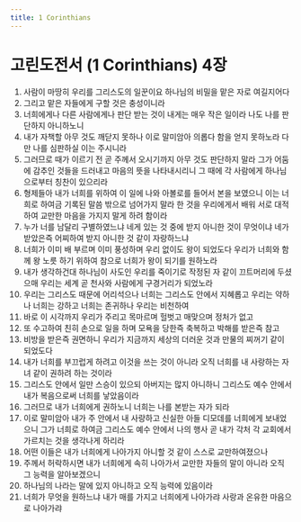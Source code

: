 ```yaml
---
title: 1 Corinthians
---
```


# 고린도전서 (1 Corinthians) 4장
1. 사람이 마땅히 우리를 그리스도의 일꾼이요 하나님의 비밀을 맡은 자로 여길지어다
1. 그리고 맡은 자들에게 구할 것은 충성이니라
1. 너희에게나 다른 사람에게나 판단 받는 것이 내게는 매우 작은 일이라 나도 나를 판단하지 아니하노니
1. 내가 자책할 아무 것도 깨닫지 못하나 이로 말미암아 의롭다 함을 얻지 못하노라 다만 나를 심판하실 이는 주시니라
1. 그러므로 때가 이르기 전 곧 주께서 오시기까지 아무 것도 판단하지 말라 그가 어둠에 감추인 것들을 드러내고 마음의 뜻을 나타내시리니 그 때에 각 사람에게 하나님으로부터 칭찬이 있으리라
1. 형제들아 내가 너희를 위하여 이 일에 나와 아볼로를 들어서 본을 보였으니 이는 너희로 하여금 기록된 말씀 밖으로 넘어가지 말라 한 것을 우리에게서 배워 서로 대적하여 교만한 마음을 가지지 말게 하려 함이라
1. 누가 너를 남달리 구별하였느냐 네게 있는 것 중에 받지 아니한 것이 무엇이냐 네가 받았은즉 어찌하여 받지 아니한 것 같이 자랑하느냐
1. 너희가 이미 배 부르며 이미 풍성하며 우리 없이도 왕이 되었도다 우리가 너희와 함께 왕 노릇 하기 위하여 참으로 너희가 왕이 되기를 원하노라
1. 내가 생각하건대 하나님이 사도인 우리를 죽이기로 작정된 자 같이 끄트머리에 두셨으매 우리는 세계 곧 천사와 사람에게 구경거리가 되었노라
1. 우리는 그리스도 때문에 어리석으나 너희는 그리스도 안에서 지혜롭고 우리는 약하나 너희는 강하고 너희는 존귀하나 우리는 비천하여
1. 바로 이 시각까지 우리가 주리고 목마르며 헐벗고 매맞으며 정처가 없고
1. 또 수고하여 친히 손으로 일을 하며 모욕을 당한즉 축복하고 박해를 받은즉 참고
1. 비방을 받은즉 권면하니 우리가 지금까지 세상의 더러운 것과 만물의 찌꺼기 같이 되었도다
1. 내가 너희를 부끄럽게 하려고 이것을 쓰는 것이 아니라 오직 너희를 내 사랑하는 자녀 같이 권하려 하는 것이라
1. 그리스도 안에서 일만 스승이 있으되 아버지는 많지 아니하니 그리스도 예수 안에서 내가 복음으로써 너희를 낳았음이라
1. 그러므로 내가 너희에게 권하노니 너희는 나를 본받는 자가 되라
1. 이로 말미암아 내가 주 안에서 내 사랑하고 신실한 아들 디모데를 너희에게 보내었으니 그가 너희로 하여금 그리스도 예수 안에서 나의 행사 곧 내가 각처 각 교회에서 가르치는 것을 생각나게 하리라
1. 어떤 이들은 내가 너희에게 나아가지 아니할 것 같이 스스로 교만하여졌으나
1. 주께서 허락하시면 내가 너희에게 속히 나아가서 교만한 자들의 말이 아니라 오직 그 능력을 알아보겠으니
1. 하나님의 나라는 말에 있지 아니하고 오직 능력에 있음이라
1. 너희가 무엇을 원하느냐 내가 매를 가지고 너희에게 나아가랴 사랑과 온유한 마음으로 나아가랴
